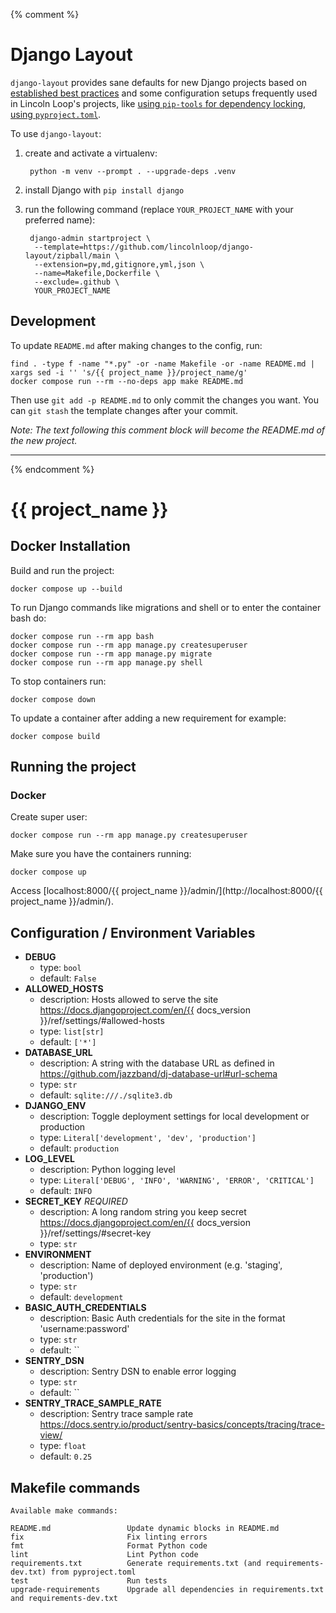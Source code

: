 {% comment %}

# Django Layout

`django-layout` provides sane defaults for new Django projects based on
[established best
practices](http://lincolnloop.com/django-best-practices/) and some
configuration setups frequently used in Lincoln Loop\'s projects, like
[using `pip-tools` for dependency
locking](https://lincolnloop.com/blog/python-dependency-locking-pip-tools/),
[using
`pyproject.toml`](https://lincolnloop.com/insights/using-pyprojecttoml-in-your-django-project/).

To use `django-layout`:

1. create and activate a virtualenv:

        python -m venv --prompt . --upgrade-deps .venv

2. install Django with `pip install django`

3. run the following command (replace `YOUR_PROJECT_NAME` with your preferred name):

        django-admin startproject \
         --template=https://github.com/lincolnloop/django-layout/zipball/main \
         --extension=py,md,gitignore,yml,json \
         --name=Makefile,Dockerfile \
         --exclude=.github \
         YOUR_PROJECT_NAME

## Development

To update `README.md` after making changes to the config, run:

```
find . -type f -name "*.py" -or -name Makefile -or -name README.md | xargs sed -i '' 's/{{ project_name }}/project_name/g'
docker compose run --rm --no-deps app make README.md
```

Then use `git add -p README.md` to only commit the changes you want. You can `git stash` the template changes after your commit.

*Note:  The text following this comment block will become the README.md of the new project.*

------------------------------------------------------------------------

{% endcomment %}

# {{ project_name }}

## Docker Installation

Build and run the project:

    docker compose up --build

To run Django commands like migrations and shell or to enter the
container bash do:

    docker compose run --rm app bash
    docker compose run --rm app manage.py createsuperuser
    docker compose run --rm app manage.py migrate
    docker compose run --rm app manage.py shell

To stop containers run:

    docker compose down

To update a container after adding a new requirement for example:

    docker compose build

## Running the project

### Docker

Create super user:

    docker compose run --rm app manage.py createsuperuser

Make sure you have the containers running:

    docker compose up

Access [localhost:8000/{{ project_name }}/admin/](http://localhost:8000/{{ project_name }}/admin/).

## Configuration / Environment Variables

<!-- [[[cog
import cog
from {{ project_name }}.config import Config
mdown = Config.generate_markdown()
cog.out('\n'.join(mdown.split('\n')[1:]))
]]] -->

* **DEBUG**
  * type: `bool`
  * default: `False`
* **ALLOWED_HOSTS**
  * description: Hosts allowed to serve the site https://docs.djangoproject.com/en/{{ docs_version }}/ref/settings/#allowed-hosts
  * type: `list[str]`
  * default: `['*']`
* **DATABASE_URL**
  * description: A string with the database URL as defined in https://github.com/jazzband/dj-database-url#url-schema
  * type: `str`
  * default: `sqlite:///./sqlite3.db`
* **DJANGO_ENV**
  * description: Toggle deployment settings for local development or production
  * type: `Literal['development', 'dev', 'production']`
  * default: `production`
* **LOG_LEVEL**
  * description: Python logging level
  * type: `Literal['DEBUG', 'INFO', 'WARNING', 'ERROR', 'CRITICAL']`
  * default: `INFO`
* **SECRET_KEY** _REQUIRED_
  * description: A long random string you keep secret https://docs.djangoproject.com/en/{{ docs_version }}/ref/settings/#secret-key
  * type: `str`
* **ENVIRONMENT**
  * description: Name of deployed environment (e.g. 'staging', 'production')
  * type: `str`
  * default: `development`
* **BASIC_AUTH_CREDENTIALS**
  * description: Basic Auth credentials for the site in the format 'username:password'
  * type: `str`
  * default: ``
* **SENTRY_DSN**
  * description: Sentry DSN to enable error logging
  * type: `str`
  * default: ``
* **SENTRY_TRACE_SAMPLE_RATE**
  * description: Sentry trace sample rate https://docs.sentry.io/product/sentry-basics/concepts/tracing/trace-view/
  * type: `float`
  * default: `0.25`
<!-- [[[end]]] -->

## Makefile commands

<!-- [[[cog
import cog
import subprocess
cog.out(
    "```shell\n" +
    subprocess.check_output(["make", "help"]).decode() +
    "```"
)
]]] -->
```shell
Available make commands:

README.md                 Update dynamic blocks in README.md
fix                       Fix linting errors
fmt                       Format Python code
lint                      Lint Python code
requirements.txt          Generate requirements.txt (and requirements-dev.txt) from pyproject.toml
test                      Run tests
upgrade-requirements      Upgrade all dependencies in requirements.txt and requirements-dev.txt
```
<!-- [[[end]]] -->

